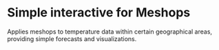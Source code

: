 # Simple interactive for Meshops

Applies meshops to temperature data within certain geographical areas, providing simple forecasts and visualizations.
